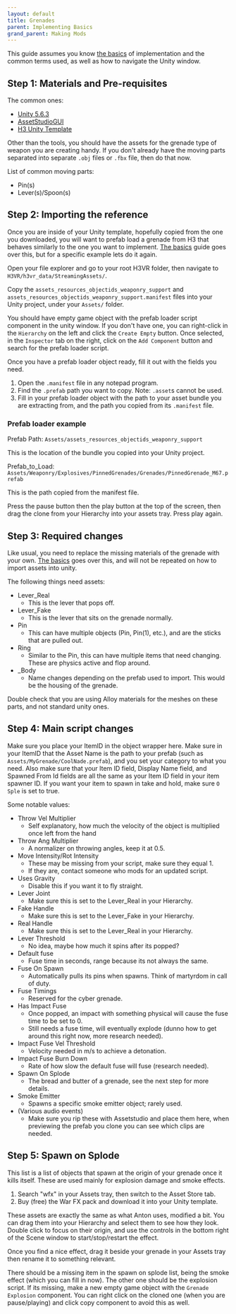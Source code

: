 ```yaml
---
layout: default
title: Grenades
parent: Implementing Basics
grand_parent: Making Mods
---
```


This guide assumes you know [the basics](the_basics) of implementation and the common terms used, as well as how to
navigate the Unity window.

## Step 1: Materials and Pre-requisites

The common ones:

- [Unity 5.6.3](https://unity3d.com/get-unity/download/archive)
- [AssetStudioGUI](https://drive.google.com/file/d/18P59DJL0tGRSTXaxXknVl9lFiLJ27Y_v/view)
- [H3 Unity Template](https://drive.google.com/file/d/1bRHZrJxgPmE1PJGR_ty3i78mBfLTZQiB/view?usp=sharing)

Other than the tools, you should have the assets for the grenade type of weapon you are creating handy. If you don't
already have the moving parts separated into separate `.obj` files or `.fbx` file, then do that now.

List of common moving parts:

- Pin(s)
- Lever(s)/Spoon(s)

## Step 2: Importing the reference

Once you are inside of your Unity template, hopefully copied from the one you downloaded, you will want to prefab load a
grenade from H3 that behaves similarly to the one you want to implement. [The basics](the_basics.md) guide goes over
this, but for a specific example lets do it again.

Open your file explorer and go to your root H3VR folder, then navigate to `H3VR/h3vr_data/StreamingAssets/`.

Copy the `assets_resources_objectids_weaponry_support` and `assets_resources_objectids_weaponry_support.manifest` files
into your Unity project, under your `Assets/` folder.

You should have empty game object with the prefab loader script component in the unity window. If you don't have one,
you can right-click in the `Hierarchy` on the left and click the `Create Empty` button. Once selected, in
the `Inspector` tab on the right, click on the `Add Component` button and search for the prefab loader script.

Once you have a prefab loader object ready, fill it out with the fields you need.

1. Open the `.manifest` file in any notepad program.
2. Find the `.prefab` path you want to copy. Note: `.asset`s cannot be used.
3. Fill in your prefab loader object with the path to your asset bundle you are extracting from, and the path you copied
   from its `.manifest` file.

### Prefab loader example

Prefab Path: `Assets/assets_resources_objectids_weaponry_support`

This is the location of the bundle you copied into your Unity project.

Prefab_to_Load: `Assets/Weaponry/Explosives/PinnedGrenades/Grenades/PinnedGrenade_M67.prefab`

This is the path copied from the manifest file.

Press the pause button then the play button at the top of the screen, then drag the clone from your Hierarchy into your
assets tray. Press play again.

## Step 3: Required changes

Like usual, you need to replace the missing materials of the grenade with your own. [The basics](the_basics) goes
over this, and will not be repeated on how to import assets into unity.

The following things need assets:

- Lever_Real
    - This is the lever that pops off.
- Lever_Fake
    - This is the lever that sits on the grenade normally.
- Pin
    - This can have multiple objects (Pin, Pin(1), etc.), and are the sticks that are pulled out.
- Ring
    - Similar to the Pin, this can have multiple items that need changing. These are physics active and flop around.
- _Body
    - Name changes depending on the prefab used to import. This would be the housing of the grenade.

Double check that you are using Alloy materials for the meshes on these parts, and not standard unity ones.

## Step 4: Main script changes

Make sure you place your ItemID in the object wrapper here. Make sure in your ItemID that the Asset Name is the path to
your prefab (such as `Assets/MyGrenade/CoolNade.prefab`), and you set your category to what you need. Also make sure
that your Item ID field, Display Name field, and Spawned From Id fields are all the same as your Item ID field in your
item spawner ID. If you want your item to spawn in take and hold, make sure `O Sple` is set to true.

Some notable values:

- Throw Vel Multiplier
    - Self explanatory, how much the velocity of the object is multiplied once left from the hand
- Throw Ang Multiplier
    - A normalizer on throwing angles, keep it at 0.5.
- Move Intensity/Rot Intensity
    - These may be missing from your script, make sure they equal 1.
    - If they are, contact someone who mods for an updated script.
- Uses Gravity
    - Disable this if you want it to fly straight.
- Lever Joint
    - Make sure this is set to the Lever_Real in your Hierarchy.
- Fake Handle
    - Make sure this is set to the Lever_Fake in your Hierarchy.
- Real Handle
    - Make sure this is set to the Lever_Real in your Hierarchy.
- Lever Threshold
    - No idea, maybe how much it spins after its popped?
- Default fuse
    - Fuse time in seconds, range because its not always the same.
- Fuse On Spawn
    - Automatically pulls its pins when spawns. Think of martyrdom in call of duty.
- Fuse Timings
    - Reserved for the cyber grenade.
- Has Impact Fuse
    - Once popped, an impact with something physical will cause the fuse time to be set to 0.
    - Still needs a fuse time, will eventually explode (dunno how to get around this right now, more research needed).
- Impact Fuse Vel Threshold
    - Velocity needed in m/s to achieve a detonation.
- Impact Fuse Burn Down
    - Rate of how slow the default fuse will fuse (research needed).
- Spawn On Splode
    - The bread and butter of a grenade, see the next step for more details.
- Smoke Emitter
    - Spawns a specific smoke emitter object; rarely used.
- (Various audio events)
    - Make sure you rip these with Assetstudio and place them here, when previewing the prefab you clone you can see
      which clips are needed.

## Step 5: Spawn on Splode

This list is a list of objects that spawn at the origin of your grenade once it kills itself. These are used mainly for
explosion damage and smoke effects.

1. Search "wfx" in your Assets tray, then switch to the Asset Store tab.
2. Buy (free) the War FX pack and download it into your Unity template.

These assets are exactly the same as what Anton uses, modified a bit. You can drag them into your Hierarchy and select
them to see how they look. Double click to focus on their origin, and use the controls in the bottom right of the Scene
window to start/stop/restart the effect.

Once you find a nice effect, drag it beside your grenade in your Assets tray then rename it to something relevant.

There should be a missing item in the spawn on splode list, being the smoke effect (which you can fill in now). The
other one should be the explosion script. If its missing, make a new empty game object with the `Grenade Explosion`
component. You can right click on the cloned one (when you are pause/playing) and click copy component to avoid this as
well.
